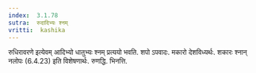 ```yaml
---
index:  3.1.78
sutra:  रुदादिभ्यः श्नम्
vritti:  kashika 
---
```


रुधिरावरणे इत्येवम् आदिभ्यो धातुभ्यः श्नम् प्रत्ययो भवति. शपो ऽपवादः. मकारो देशविध्यर्थः. शकारः श्नान् नलोपः (6.4.23) इति विशेषणार्थः. रुणद्धि. भिनत्ति.


